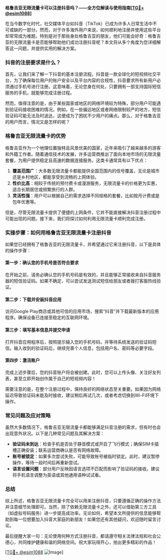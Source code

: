 **格鲁吉亚无限流量卡可以注册抖音吗？——全方位解读与使用指南[[TG💪+ @esim1088](https://t.me/s/esim1088)]**

在当今数字化时代，社交媒体平台如抖音（TikTok）已成为许多人日常生活中不可或缺的一部分。然而，对于许多海外用户来说，如何顺利地注册并使用这些平台却常常成为难题。特别是对于那些身处格鲁吉亚的朋友，他们可能会好奇：格鲁吉亚的无限流量卡是否能够帮助他们成功注册抖音呢？本文将从多个角度为您详细解答这一问题，并提供实用的解决方案。

### 抖音的注册要求是什么？

首先，让我们来了解一下抖音的基本注册流程。抖音是一款全球化的短视频社交平台，为了确保每位用户的账户安全以及平台内容的合规性，抖音要求所有新用户必须通过手机号进行注册。这意味着，无论您身在何处，只要拥有一部支持国际短信服务的手机，就能够完成注册过程。

然而，值得注意的是，由于某些国家或地区的网络环境较为特殊，部分用户可能遇到验证码接收困难的情况。例如，在一些偏远地区或者网络限制较严的地方，短信验证码可能无法及时送达，这便成为了困扰不少用户的痛点。那么，对于格鲁吉亚的用户而言，情况又是怎样的呢？

### 格鲁吉亚无限流量卡的优势

格鲁吉亚作为一个地理位置独特且风景优美的国家，近年来吸引了越来越多的游客和外籍工作者。随着通信技术的发展，许多运营商推出了面向本地市场的无限流量套餐，为用户提供稳定且高速的数据连接服务。这类卡通常具有以下优点：

1. **覆盖范围广**：大多数无限流量卡都能提供全国范围内的信号覆盖，无论是城市还是乡村地区，都能享受到流畅的上网体验。
2. **性价比高**：相较于传统的预付费卡或漫游服务，无限流量卡的价格更为实惠，适合长期居住或频繁旅行的人群。
3. **灵活性强**：用户可以根据自己的需求选择不同规格的套餐，比如按月计费或是包年优惠等。

但是，尽管无限流量卡提供了便捷的上网条件，它并不能直接解决抖音注册过程中可能出现的问题。接下来，我们将探讨如何利用无限流量卡顺利完成注册。

### 实操步骤：如何用格鲁吉亚无限流量卡注册抖音

如果您已经拥有了格鲁吉亚的无限流量卡，并希望通过它来注册抖音，以下是具体的操作步骤：

#### 第一步：确认您的手机号是否符合要求
在开始之前，请务必确认您的手机号码是有效的，并且能够正常接收来自抖音服务器的短信验证码。如果不确定，可以尝试发送测试短信给朋友或者拨打客服热线验证。

#### 第二步：下载并安装抖音应用
访问Google Play商店或其他可信的应用市场，搜索“抖音”并下载最新版本的应用程序。确保设备已连接至稳定的互联网环境。

#### 第三步：填写基本信息并提交申请
打开抖音应用程序后，按照提示输入您的手机号码，并等待系统发送的验证码短信。输入收到的验证码后，继续完善个人信息，包括用户名、密码等必要字段。

#### 第四步：激活账户
完成上述步骤后，您的抖音账户将会被创建。此时，您可以上传头像、关注好友列表，甚至立即开始创作属于自己的短视频内容！

需要注意的是，在整个注册过程中，保持良好的网络状态至关重要。如果因为网络延迟导致验证码未能及时接收，建议稍后再试几次，或者考虑切换到Wi-Fi环境下操作。

### 常见问题及应对策略

虽然大多数情况下，格鲁吉亚无限流量卡都能够满足抖音注册的需求，但有时也会出现意外状况。以下是几种常见问题及其解决方案：

- **验证码未到达**：检查手机是否处于静音模式或开启了飞行模式；确保SIM卡插槽正确安装；联系运营商确认是否有网络故障。
- **账号被锁定**：如果多次尝试失败，可能导致账号被临时锁定。此时，建议暂停操作，等待一段时间后再重新尝试。
- **语言设置问题**：部分用户反映因语言选项不匹配而影响了验证码的接收。建议将手机语言调整为英语或其他通用语种试试看。

### 总结

综上所述，格鲁吉亚无限流量卡完全可以用来注册抖音，只要遵循正确的操作方法并注意细节处理即可。当然，除了依赖无限流量卡之外，还可以借助第三方工具（如虚拟号码服务）进一步提高成功率。无论如何，希望本文所提供的信息能够帮助到每一位想要加入抖音大家庭的新朋友！如果您还有其他疑问，欢迎随时留言讨论。

最后提醒大家一句：无论使用何种方式注册抖音，都请遵守相关法律法规和社会公德心，共同维护健康和谐的网络空间。祝大家玩得开心，拍出更多精彩的作品！

[[TG💪+ @esim1088](https://t.me/s/esim1088) ![Image](https://i.postimg.cc/4NQfJmqS/Snipaste-2025-05-13-00-14-12.png)]